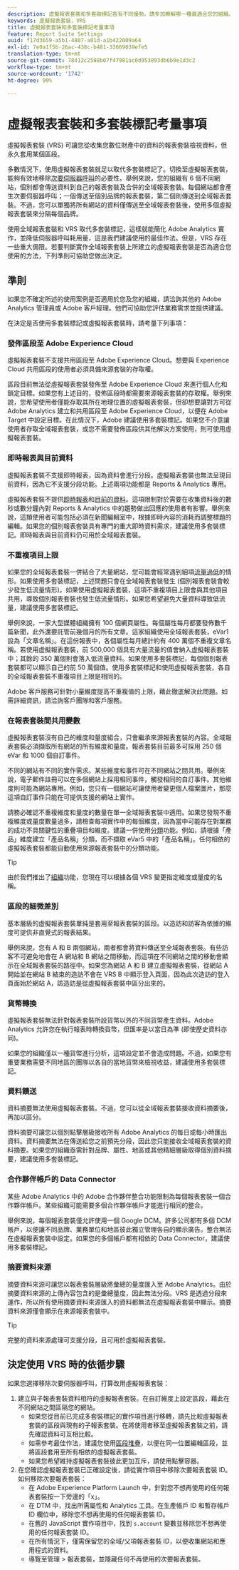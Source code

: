 ```yaml
---
description: 虛擬報表套裝和多套裝標記各有不同優勢。請多加瞭解哪一種最適合您的組織。
keywords: 虛擬報表套裝，VRS
title: 虛擬報表套裝和多套裝標記考量事項
feature: Report Suite Settings
uuid: f17d3659-a5b1-4807-a01d-a1b422009a64
exl-id: 7e0a1f5b-26ac-438c-b481-33669039efe5
translation-type: tm+mt
source-git-commit: 78412c2588b07f47981ac0d953893db6b9e1d3c2
workflow-type: tm+mt
source-wordcount: '1742'
ht-degree: 99%

---
```


# 虛擬報表套裝和多套裝標記考量事項

虛擬報表套裝 (VRS) 可讓您從收集您數位財產中的資料的報表套裝檢視資料，但永久套用某個區段。

多數情況下，使用虛擬報表套裝就足以取代多套裝標記了。切換至虛擬報表套裝，能夠有效地移除[次要伺服器呼叫](/help/admin/c-server-call-usage/overage-overview.md)的必要性。舉例來說，您的組織有 6 個不同網站，個別都會傳送資料到自己的報表套裝及合併的全域報表套裝。每個網站都會產生次要伺服器呼叫；一個傳送至個別品牌的報表套裝，第二個則傳送到全域報表套裝。不過，您可以單獨將所有網站的資料僅傳送至全域報表套裝後，使用多個虛擬報表套裝來分隔每個品牌。

使用全域報表套裝和 VRS 取代多套裝標記，這樣就能簡化 Adobe Analytics 實作，並降低伺服器呼叫耗用量，這是我們建議使用的最佳作法。但是，VRS 存在一些重大侷限。若要判斷實作全域報表套裝上所建立的虛擬報表套裝是否為適合您使用的方法，下列準則可協助您做出決定。

## 準則

如果您不確定所述的使用案例是否適用於您及您的組織，請洽詢其他的 Adobe Analytics 管理員或 Adobe 客戶經理。他們可協助您評估業務需求並提供建議。

在決定是否使用多套裝標記或虛擬報表套裝時，請考量下列事項：

### 發佈區段至 Adobe Experience Cloud

虛擬報表套裝不支援共用區段至 Adobe Experience Cloud。想要與 Experience Cloud 共用區段的使用者必須具備來源套裝的存取權。

區段目前無法從虛擬報表套裝發佈至 Adobe Experience Cloud 來進行個人化和鎖定目標。如果您有上述目的，發佈區段時都需要來源報表套裝的存取權。舉例來說，您希望使用者僅能存取其所在地理位置的虛擬報表套裝，但卻想要讓對方可從 Adobe Analytics 建立和共用區段至 Adobe Experience Cloud，以便在 Adobe Target 中設定目標。在此情況下，Adobe 建議使用多套裝標記。如果您不介意讓使用者存取全域報表套裝，或您不需要發佈區段供其他解決方案使用，則可使用虛擬報表套裝。

### 即時報表與目前資料

虛擬報表套裝不支援即時報表，因為資料會進行分段。虛擬報表套裝也無法呈現目前資料，因為它不支援分段功能。上述兩項功能都是 Reports &amp; Analytics 專用。

虛擬報表套裝不提供[即時報表](/help/admin/admin/realtime/t-realtime-admin.md)和[目前的資料](/help/technotes/latency.md)。這項限制對於需要在收集資料後的數秒或數分鐘內對 Reports &amp; Analytics 中的趨勢做出回應的使用者有影響。舉例來說，這類使用者可能包括必須在新聞編輯室中，根據即時內容的消耗而調整標題的編輯。如果您的個別報表套裝具有專門的重大即時資料需求，建議使用多套裝標記。即時報表與目前資料仍可用於全域報表套裝。

### 不重複項目上限

如果您的全域報表套裝一併結合了大量網站，您可能會經常遇到細項[流量過低](/help/technotes/low-traffic.md)的情形。如果使用多套裝標記，上述問題只會在全域報表套裝發生 (個別報表套裝會較少發生低流量情形)。如果使用虛擬報表套裝，這項不重複項目上限會與其他項目共用，導致個別報表套裝也發生低流量情形。如果您希望避免大量資料導致低流量，建議使用多套裝標記。

舉例來說，一家大型媒體組織擁有 100 個網頁屬性。每個屬性每月都要發佈數千篇新聞，此外還要託管前幾個月的所有文章。這家組織使用全域報表套裝，eVar1 設為「文章名稱」。在這份報表中，各個屬性每月總計約有 400 萬個不重複文章名稱。若使用虛擬報表套裝，前 500,000 個具有大量流量的值會納入虛擬報表套裝中；其餘的 350 萬個則會落入低流量資料。如果使用多套裝標記，每個個別報表套裝都可以顯示自己的前 50 萬個值。使用多套裝標記和使用虛擬報表套裝，各自的全域報表套裝不重複項目上限是相同的。

Adobe 客戶服務可針對小量維度提高不重複值的上限，藉此徹底解決此問題。如需詳細資訊，請洽詢客戶團隊和客戶服務。

### 在報表套裝間共用變數

虛擬報表套裝沒有自己的維度和量度組合，只會繼承來源報表套裝的內容。全域報表套裝必須擷取所有網站的所有維度和量度。報表套裝目前最多可採用 250 個 eVar 和 1000 個自訂事件。

不同的網站有不同的實作需求。某些維度和事件可在不同網站之間共用。舉例來說，電子郵件註冊可以在多個網站上採用相同事件，觸發相同的自訂事件。其他維度則可能為網站專用。例如，您只有一個網站可讓使用者變更個人檔案圖片，那麼這項自訂事件只能在可提供支援的網站上實作。

請務必確認不重複維度和量度的數量在單一全域報表套裝中適用。如果您發現不重複維度或量度數量過多，請檢查每項實作中的每個維度，因為當中可能存在對業務的成功不具關鍵性的重疊項目和維度。建議一併使用[分類](/help/components/classifications/c-classifications.md)功能。例如，請根據「產品」維度建立「產品名稱」分類，而不擷取 eVar5 中的「產品名稱」。任何相依的虛擬報表套裝都能自動使用來源報表套裝中的分類功能。

>[!TIP]
>
>由於我們推出了[組織](/help/analyze/analysis-workspace/curate-share/curate.md)功能，您現在可以根據各個 VRS 變更指定維度或量度的名稱。

### 區段的細微差別

基本層級的虛擬報表套裝單純是套用至報表套裝的區段。以造訪和訪客為依據的維度可提供非直覺式的報表結果。

舉例來說，您有 A 和 B 兩個網站，兩者都會將資料傳送至全域報表套裝。有些訪客不可避免地會在 A 網站和 B 網站之間移動，而這項在不同網站之間的移動會顯示在全域報表套裝的路徑中。如果您為網站 A 和 B 建立虛擬報表套裝，從網站 A 開始並在網站 B 結束的造訪不會在 VRS B 中顯示登入頁面，因為此次造訪的登入頁面始於網站 A，該造訪是從虛擬報表套裝中區分出來的。

### 貨幣轉換

虛擬報表套裝無法針對報表套裝所設貨幣以外的不同貨幣產生資料。Adobe Analytics 允許您在執行報表時轉換貨幣，但匯率是以當日為準 (即使歷史資料亦同)。

如果您的組織僅以一種貨幣進行分析，這項設定並不會造成問題。不過，如果您有重要業務需要不同地區的團隊以各自的當地貨幣來檢視收益，建議使用多套裝標記。

### 資料饋送

資料摘要無法使用虛擬報表套裝。不過，您可以從全域報表套裝接收資料摘要後，再加以區分。

資料摘要可讓您以個別點擊層級接收所有 Adobe Analytics 的每日或每小時匯出資料。資料摘要無法在傳送給您之前預先分段，因此您只能接收全域報表套裝的資料摘要。如果您的組織亟需針對品牌、屬性、地區或其他精細層級取得個別資料摘要，建議使用多套裝標記。

### 合作夥伴帳戶的 Data Connector

某些 Adobe Analytics 中的 Adobe 合作夥伴整合功能限制為每個報表套裝一個合作夥伴帳戶。某些組織可能需要多個合作夥伴帳戶才能進行相同的整合。

舉例來說，每個報表套裝僅允許使用一個 Google DCM。許多公司都有多個 DCM 帳戶，以便讓不同品牌、業務單位和地區彼此獨立管理各自的顯示廣告。整合無法在虛擬報表套裝中設定。如果您的多個帳戶都有相依的 Data Connector，建議使用多套裝標記。

### 摘要資料來源

摘要資料來源可讓您以報表套裝層級將彙總的量度匯入至 Adobe Analytics。由於摘要資料來源的上傳內容包含的是彙總量度，因此無法分段。VRS 是透過分段來運作，所以所有使用摘要資料來源匯入的資料都無法在虛擬報表套裝中顯示。摘要資料來源僅會顯示在來源報表套裝中。

>[!TIP]
>
>完整的資料來源處理可支援分段，且可用於虛擬報表套裝。

## 決定使用 VRS 時的依循步驟

如果您選擇移除次要伺服器呼叫，打算改用虛擬報表套裝：

1. 建立與子報表套裝資料相符的虛擬報表套裝。在自訂維度上設定區段，藉此在不同網站之間區隔您的網站。
   * 如果您從目前已完成多套裝標記的實作項目進行移轉，請先比較虛擬報表套裝的區段與現有的子報表套裝。在將使用者移至虛擬報表套裝之前，請先確認資料可互相比較。
   * 如需參考最佳作法，建議您使用[區段堆疊](/help/components/segmentation/segmentation-workflow/seg-build.md)，以便在同一位置編輯區段，並將區段套用至所有相依的虛擬報表套裝。
   * 如果您希望維持虛擬報表套裝彼此更加互斥，請使用點擊容器。
2. 在您確認虛擬報表套裝已正確設定後，請從實作項目中移除次要報表套裝 ID。如何移除次要報表套裝：
   * 在 Adobe Experience Platform Launch 中，針對您不想再使用的任何報表套裝按一下旁邊的「x」。
   * 在 DTM 中，找出所需屬性和 Analytics 工具。在生產帳戶 ID 和暫存帳戶 ID 欄位中，移除您不想再使用的任何報表套裝 ID。
   * 在舊的 JavaScript 實作項目中，找到 `s.account` 變數並移除您不想再使用的任何報表套裝 ID。
   * 在所有情況下，僅需保留您的全域/父項報表套裝 ID，以便收集網站和應用程式的資料。
   * 導覽至管理 > 報表套裝，並隱藏任何不再使用的次要報表套裝。
